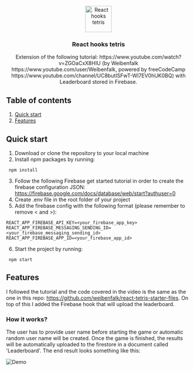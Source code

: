 
<p align="center">
  
  <a>
    <img src="https://cdn.worldvectorlogo.com/logos/react.svg" alt="React hooks tetris" width="72" height="72">
  </a>
</p>
<h3 align="center"> React hooks tetris </h3>

<p align="center">
Extension of the following tutorial: https://www.youtube.com/watch?v=ZGOaCxX8HIU (by Weibenfalk https://www.youtube.com/user/Weibenfalk, powered by freeCodeCamp https://www.youtube.com/channel/UC8butISFwT-Wl7EV0hUK0BQ) with Leaderboard stored in Firebase.
</p>

## Table of contents
1. [Quick start](#quickstart)
2. [Features](#features)
## Quick start <a name="quickstart"></a>
1. Download or clone the repository to your local machine
2. Install npm packages by running:
```
 npm install
```
3. Follow the following Firebase get started tutorial in order to create the firebase configuration JSON: https://firebase.google.com/docs/database/web/start?authuser=0
4. Create .env file in the root folder of your project
5. Add the firebase config with the following format (please remember to remove < and >):
```
REACT_APP_FIREBASE_API_KEY=<your_firebase_app_key>
REACT_APP_FIREBASE_MESSAGING_SENDING_ID=<your_firebase_messaging_sending_id>
REACT_APP_FIREBASE_APP_ID=<your_firebase_app_id>
```
6. Start the project by running:
```
 npm start
```

## Features <a name="features"></a>
I followed the tutorial and the code covered in the video is the same as the one in this repo: https://github.com/weibenfalk/react-tetris-starter-files. On top of this I added the Firebase hook that will upload the leaderboard.

### How it works?
The user has to provide user name before starting the game or automatic random user name will be created. Once the game is finished, the results will be automatically uploaded to the firestore in a document called 'Leaderboard'. The end result looks something like this:

![Demo](https://github.com/vgagaleski/react-tetris-app/blob/master/demo.png)
